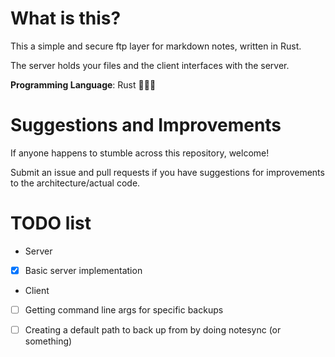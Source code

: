 # What is this?
This a simple and secure ftp layer for markdown notes, written in Rust.

The server holds your files and the client interfaces with the server.

**Programming Language**: Rust 🦀🦀🦀

# Suggestions and Improvements
If anyone happens to stumble across this repository, welcome! 

Submit an issue and pull requests if you have suggestions for improvements to the architecture/actual code. 

# TODO list

* Server
- [x] Basic server implementation
* Client
- [ ] Getting command line args for specific backups
- [ ] Creating a default path to back up from by doing notesync (or something)




